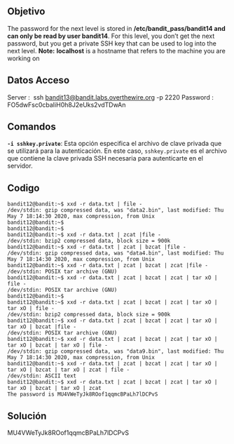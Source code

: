 ## Objetivo
The password for the next level is stored in **/etc/bandit_pass/bandit14 and can only be read by user bandit14**. For this level, you don’t get the next password, but you get a private SSH key that can be used to log into the next level. **Note:** **localhost** is a hostname that refers to the machine you are working on
## Datos Acceso 
Server :  ssh bandit13@bandit.labs.overthewire.org -p 2220
Password : FO5dwFsc0cbaIiH0h8J2eUks2vdTDwAn
## Comandos

**`-i sshkey.private`**: Esta opción especifica el archivo de clave privada que se utilizará para la autenticación. En este caso, `sshkey.private` es el archivo que contiene la clave privada SSH necesaria para autenticarte en el servidor.
## Codigo 
```
bandit12@bandit:~$ xxd -r data.txt | file -
/dev/stdin: gzip compressed data, was "data2.bin", last modified: Thu May 7 18:14:30 2020, max compression, from Unix
bandit12@bandit:~$
bandit12@bandit:~$
bandit12@bandit:~$ xxd -r data.txt | zcat |file -
/dev/stdin: bzip2 compressed data, block size = 900k
bandit12@bandit:~$ xxd -r data.txt | zcat | bzcat |file -
/dev/stdin: gzip compressed data, was "data4.bin", last modified: Thu May 7 18:14:30 2020, max compression, from Unix
bandit12@bandit:~$ xxd -r data.txt | zcat | bzcat | zcat |file -
/dev/stdin: POSIX tar archive (GNU)
bandit12@bandit:~$ xxd -r data.txt | zcat | bzcat | zcat | tar xO | file -
/dev/stdin: POSIX tar archive (GNU)
bandit12@bandit:~$
bandit12@bandit:~$ xxd -r data.txt | zcat | bzcat | zcat | tar xO | tar xO | file -
/dev/stdin: bzip2 compressed data, block size = 900k
bandit12@bandit:~$ xxd -r data.txt | zcat | bzcat | zcat | tar xO | tar xO | bzcat |file -
/dev/stdin: POSIX tar archive (GNU)
bandit12@bandit:~$ xxd -r data.txt | zcat | bzcat | zcat | tar xO | tar xO | bzcat | tar xO | file -
/dev/stdin: gzip compressed data, was "data9.bin", last modified: Thu May 7 18:14:30 2020, max compression, from Unix
bandit12@bandit:~$ xxd -r data.txt | zcat | bzcat | zcat | tar xO | tar xO | bzcat | tar xO | zcat | file -
/dev/stdin: ASCII text
bandit12@bandit:~$ xxd -r data.txt | zcat | bzcat | zcat | tar xO | tar xO | bzcat | tar xO | zcat
The password is MU4VWeTyJk8ROof1qqmcBPaLh7lDCPvS
```

## Solución
MU4VWeTyJk8ROof1qqmcBPaLh7lDCPvS